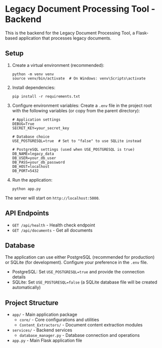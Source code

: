 # Legacy Document Processing Tool - Backend

This is the backend for the Legacy Document Processing Tool, a Flask-based application that processes legacy documents.

## Setup

1. Create a virtual environment (recommended):
   ```
   python -m venv venv
   source venv/bin/activate  # On Windows: venv\Scripts\activate
   ```

2. Install dependencies:
   ```
   pip install -r requirements.txt
   ```

3. Configure environment variables:
   Create a `.env` file in the project root with the following variables (or copy from the parent directory):
   ```
   # Application settings
   DEBUG=True
   SECRET_KEY=your_secret_key

   # Database choice
   USE_POSTGRESQL=true  # Set to "false" to use SQLite instead

   # PostgreSQL settings (used when USE_POSTGRESQL is true)
   DB_NAME=legacy_data
   DB_USER=your_db_user
   DB_PASS=your_db_password
   DB_HOST=localhost
   DB_PORT=5432
   ```

4. Run the application:
   ```
   python app.py
   ```

The server will start on `http://localhost:5000`.

## API Endpoints

- `GET /api/health` - Health check endpoint
- `GET /api/documents` - Get all documents

## Database

The application can use either PostgreSQL (recommended for production) or SQLite (for development). Configure your preference in the `.env` file.

- PostgreSQL: Set `USE_POSTGRESQL=true` and provide the connection details
- SQLite: Set `USE_POSTGRESQL=false` (a SQLite database file will be created automatically)

## Project Structure

- `app/` - Main application package
  - `core/` - Core configurations and utilities
  - `Content_Extractors/` - Document content extraction modules
- `services/` - Backend services
  - `database_manager.py` - Database connection and operations
- `app.py` - Main Flask application file 